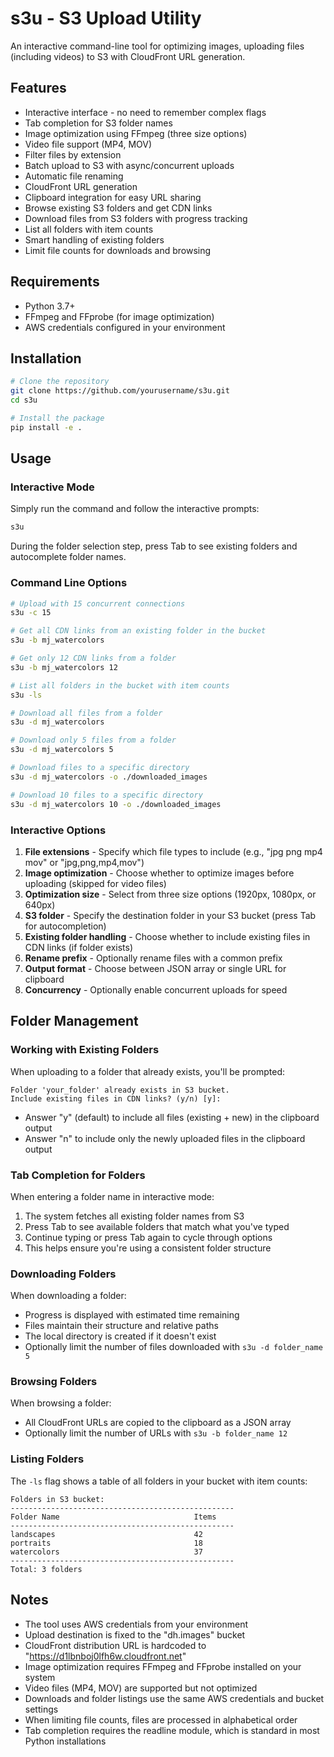 # s3u - S3 Upload Utility

An interactive command-line tool for optimizing images, uploading files (including videos) to S3 with CloudFront URL generation.

## Features

- Interactive interface - no need to remember complex flags
- Tab completion for S3 folder names
- Image optimization using FFmpeg (three size options)
- Video file support (MP4, MOV)
- Filter files by extension
- Batch upload to S3 with async/concurrent uploads
- Automatic file renaming
- CloudFront URL generation
- Clipboard integration for easy URL sharing
- Browse existing S3 folders and get CDN links
- Download files from S3 folders with progress tracking
- List all folders with item counts
- Smart handling of existing folders
- Limit file counts for downloads and browsing

## Requirements

- Python 3.7+
- FFmpeg and FFprobe (for image optimization)
- AWS credentials configured in your environment

## Installation

```bash
# Clone the repository
git clone https://github.com/yourusername/s3u.git
cd s3u

# Install the package
pip install -e .
```

## Usage

### Interactive Mode

Simply run the command and follow the interactive prompts:

```bash
s3u
```

During the folder selection step, press Tab to see existing folders and autocomplete folder names.

### Command Line Options

```bash
# Upload with 15 concurrent connections
s3u -c 15

# Get all CDN links from an existing folder in the bucket
s3u -b mj_watercolors

# Get only 12 CDN links from a folder
s3u -b mj_watercolors 12

# List all folders in the bucket with item counts
s3u -ls

# Download all files from a folder
s3u -d mj_watercolors

# Download only 5 files from a folder
s3u -d mj_watercolors 5

# Download files to a specific directory
s3u -d mj_watercolors -o ./downloaded_images

# Download 10 files to a specific directory
s3u -d mj_watercolors 10 -o ./downloaded_images
```

### Interactive Options

1. **File extensions** - Specify which file types to include (e.g., "jpg png mp4 mov" or "jpg,png,mp4,mov")
2. **Image optimization** - Choose whether to optimize images before uploading (skipped for video files)
3. **Optimization size** - Select from three size options (1920px, 1080px, or 640px)
4. **S3 folder** - Specify the destination folder in your S3 bucket (press Tab for autocompletion)
5. **Existing folder handling** - Choose whether to include existing files in CDN links (if folder exists)
6. **Rename prefix** - Optionally rename files with a common prefix
7. **Output format** - Choose between JSON array or single URL for clipboard
8. **Concurrency** - Optionally enable concurrent uploads for speed

## Folder Management

### Working with Existing Folders

When uploading to a folder that already exists, you'll be prompted:
```
Folder 'your_folder' already exists in S3 bucket.
Include existing files in CDN links? (y/n) [y]: 
```

- Answer "y" (default) to include all files (existing + new) in the clipboard output
- Answer "n" to include only the newly uploaded files in the clipboard output

### Tab Completion for Folders

When entering a folder name in interactive mode:
1. The system fetches all existing folder names from S3
2. Press Tab to see available folders that match what you've typed
3. Continue typing or press Tab again to cycle through options
4. This helps ensure you're using a consistent folder structure

### Downloading Folders

When downloading a folder:
- Progress is displayed with estimated time remaining
- Files maintain their structure and relative paths
- The local directory is created if it doesn't exist
- Optionally limit the number of files downloaded with `s3u -d folder_name 5`

### Browsing Folders

When browsing a folder:
- All CloudFront URLs are copied to the clipboard as a JSON array
- Optionally limit the number of URLs with `s3u -b folder_name 12`

### Listing Folders

The `-ls` flag shows a table of all folders in your bucket with item counts:

```
Folders in S3 bucket:
--------------------------------------------------
Folder Name                              Items     
--------------------------------------------------
landscapes                               42        
portraits                                18        
watercolors                              37        
--------------------------------------------------
Total: 3 folders
```

## Notes

- The tool uses AWS credentials from your environment
- Upload destination is fixed to the "dh.images" bucket
- CloudFront distribution URL is hardcoded to "https://d1lbnboj0lfh6w.cloudfront.net"
- Image optimization requires FFmpeg and FFprobe installed on your system
- Video files (MP4, MOV) are supported but not optimized
- Downloads and folder listings use the same AWS credentials and bucket settings
- When limiting file counts, files are processed in alphabetical order
- Tab completion requires the readline module, which is standard in most Python installations